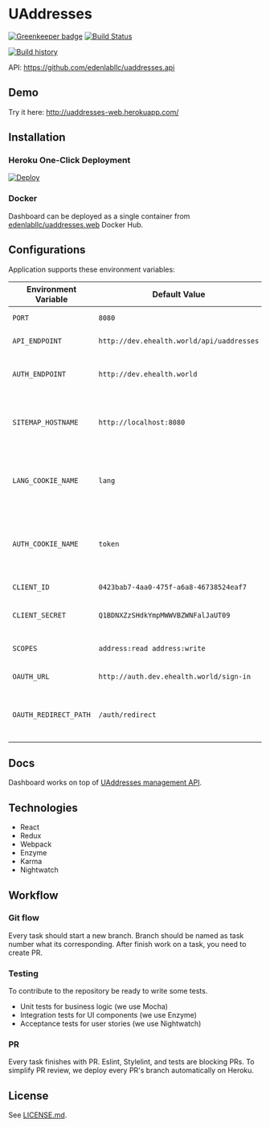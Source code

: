 # UAddresses 

[![Greenkeeper badge](https://badges.greenkeeper.io/edenlabll/uaddresses.web.svg)](https://greenkeeper.io/)
[![Build Status](https://travis-ci.org/edenlabllc/uaddresses.web.svg?branch=master)](https://travis-ci.org/edenlabllc/uaddresses.web)

[![Build history](https://buildstats.info/travisci/chart/edenlabllc/uaddresses.web)](https://travis-ci.org/edenlabllc/uaddresses.web)

API: https://github.com/edenlabllc/uaddresses.api


## Demo


Try it here: http://uaddresses-web.herokuapp.com/

## Installation

### Heroku One-Click Deployment

[![Deploy](https://www.herokucdn.com/deploy/button.svg)](https://heroku.com/deploy?template=https://github.com/edenlabllc/uaddresses.web)

### Docker

Dashboard can be deployed as a single container from [edenlabllc/uaddresses.web](https://hub.docker.com/r/edenlabllc/uaddresses.web/) Docker Hub.

## Configurations

Application supports these environment variables:

| Environment Variable  | Default Value           | Description |
| --------------------- | ----------------------- | ----------- |
| `PORT`                | `8080`                  | Node.js server port. |
| `API_ENDPOINT`        | `http://dev.ehealth.world/api/uaddresses` | eHealth API endpoint. |
| `AUTH_ENDPOINT`       | `http://dev.ehealth.world`  | Endpoint will be used for a token creation |
| `SITEMAP_HOSTNAME`    | `http://localhost:8080`     | URL will be used in sitemap generated urls |
| `LANG_COOKIE_NAME`    | `lang`                      | Name of the cookie, where storing language variable |
| `AUTH_COOKIE_NAME`    | `token`                     | Name of the cookie, where storing token variable |
| `CLIENT_ID`           | `0423bab7-4aa0-475f-a6a8-46738524eaf7`             | Front-End client id |
| `CLIENT_SECRET`       | `Q1BDNXZzSHdkYmpMWWVBZWNFalJaUT09`                 | Front-End client secret |
| `SCOPES`              | `address:read address:write`                       | EHEALTH auth scopes |
| `OAUTH_URL`           | `http://auth.dev.ehealth.world/sign-in`            | Front-End client id |
| `OAUTH_REDIRECT_PATH` | `/auth/redirect`                                   | Redirect path for create token in EHEALTH |

## Docs

Dashboard works on top of [UAddresses management API](http://docs.uaddressesapi.apiary.io/).

## Technologies

- React
- Redux
- Webpack
- Enzyme
- Karma
- Nightwatch

## Workflow

### Git flow

Every task should start a new branch. Branch should be named as task number what its corresponding.
After finish work on a task, you need to create PR.

### Testing

To contribute to the repository be ready to write some tests.

- Unit tests for business logic (we use Mocha)
- Integration tests for UI components (we use Enzyme)
- Acceptance tests for user stories (we use Nightwatch)

### PR

Every task finishes with PR. Eslint, Stylelint, and tests are blocking PRs. To simplify PR review, we deploy every PR's branch automatically on Heroku.

## License

See [LICENSE.md](LICENSE.md).
